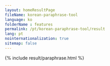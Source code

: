 ```yaml
---
layout: homeResultPage
fileName: korean-paraphrase-tool
language: ko
folderName : features
permalink: /pt/korean-paraphrase-tool/result
lang: pt
nointernationalization: true
sitemap: false
---
```

{% include result/paraphrase.html %}

<script src="/js/result/paraprashing.js" data-foldername="{{page.folderName}}" data-lang="{{page.lang}}"></script>